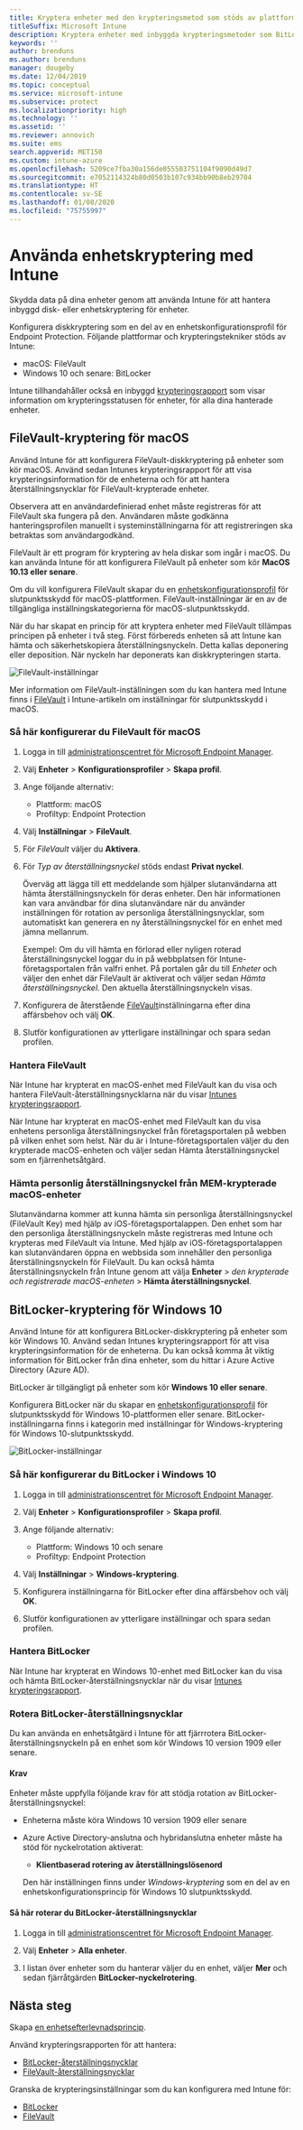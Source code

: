 ```yaml
---
title: Kryptera enheter med den krypteringsmetod som stöds av plattformarna
titleSuffix: Microsoft Intune
description: Kryptera enheter med inbyggda krypteringsmetoder som BitLocker eller FileVault och hantera återställningsnycklarna för de krypterade enheterna på Intune-portalen.
keywords: ''
author: brenduns
ms.author: brenduns
manager: dougeby
ms.date: 12/04/2019
ms.topic: conceptual
ms.service: microsoft-intune
ms.subservice: protect
ms.localizationpriority: high
ms.technology: ''
ms.assetid: ''
ms.reviewer: annovich
ms.suite: ems
search.appverid: MET150
ms.custom: intune-azure
ms.openlocfilehash: 5209ce7fba30a156de055503751104f9090d49d7
ms.sourcegitcommit: e7052114324b80d0503b107c934bb90b8eb29704
ms.translationtype: HT
ms.contentlocale: sv-SE
ms.lasthandoff: 01/08/2020
ms.locfileid: "75755997"
---
```

# <a name="use-device-encryption-with-intune"></a>Använda enhetskryptering med Intune

Skydda data på dina enheter genom att använda Intune för att hantera inbyggd disk- eller enhetskryptering för enheter.

Konfigurera diskkryptering som en del av en enhetskonfigurationsprofil för Endpoint Protection. Följande plattformar och krypteringstekniker stöds av Intune:

- macOS: FileVault
- Windows 10 och senare: BitLocker

Intune tillhandahåller också en inbyggd [krypteringsrapport](encryption-monitor.md) som visar information om krypteringsstatusen för enheter, för alla dina hanterade enheter.

## <a name="filevault-encryption-for-macos"></a>FileVault-kryptering för macOS

Använd Intune för att konfigurera FileVault-diskkryptering på enheter som kör macOS. Använd sedan Intunes krypteringsrapport för att visa krypteringsinformation för de enheterna och för att hantera återställningsnycklar för FileVault-krypterade enheter.

Observera att en användardefinierad enhet måste registreras för att FileVault ska fungera på den. Användaren måste godkänna hanteringsprofilen manuellt i systeminställningarna för att registreringen ska betraktas som användargodkänd. 

FileVault är ett program för kryptering av hela diskar som ingår i macOS. Du kan använda Intune för att konfigurera FileVault på enheter som kör **MacOS 10.13 eller senare**.

Om du vill konfigurera FileVault skapar du en [enhetskonfigurationsprofil](../configuration/device-profile-create.md) för slutpunktsskydd för macOS-plattformen. FileVault-inställningar är en av de tillgängliga inställningskategorierna för macOS-slutpunktsskydd.

När du har skapat en princip för att kryptera enheter med FileVault tillämpas principen på enheter i två steg. Först förbereds enheten så att Intune kan hämta och säkerhetskopiera återställningsnyckeln. Detta kallas deponering eller deposition. När nyckeln har deponerats kan diskkrypteringen starta.

![FileVault-inställningar](./media/encrypt-devices/filevault-settings.png)

Mer information om FileVault-inställningen som du kan hantera med Intune finns i [FileVault](endpoint-protection-macos.md#filevault) i Intune-artikeln om inställningar för slutpunktsskydd i macOS.

### <a name="how-to-configure-macos-filevault"></a>Så här konfigurerar du FileVault för macOS

1. Logga in till [administrationscentret för Microsoft Endpoint Manager](https://go.microsoft.com/fwlink/?linkid=2109431).

2. Välj **Enheter** > **Konfigurationsprofiler** > **Skapa profil**.

3. Ange följande alternativ:

   - Plattform: macOS
   - Profiltyp: Endpoint Protection

4. Välj **Inställningar** > **FileVault**.

5. För *FileVault* väljer du **Aktivera**.

6. För *Typ av återställningsnyckel* stöds endast **Privat nyckel**.

   Överväg att lägga till ett meddelande som hjälper slutanvändarna att hämta återställningsnyckeln för deras enheter. Den här informationen kan vara användbar för dina slutanvändare när du använder inställningen för rotation av personliga återställningsnycklar, som automatiskt kan generera en ny återställningsnyckel för en enhet med jämna mellanrum.

   Exempel: Om du vill hämta en förlorad eller nyligen roterad återställningsnyckel loggar du in på webbplatsen för Intune-företagsportalen från valfri enhet. På portalen går du till *Enheter* och väljer den enhet där FileVault är aktiverat och väljer sedan *Hämta återställningsnyckel*. Den aktuella återställningsnyckeln visas.

7. Konfigurera de återstående [FileVault](endpoint-protection-macos.md#filevault)inställningarna efter dina affärsbehov och välj **OK**.

  8. Slutför konfigurationen av ytterligare inställningar och spara sedan profilen.  

### <a name="manage-filevault"></a>Hantera FileVault

När Intune har krypterat en macOS-enhet med FileVault kan du visa och hantera FileVault-återställningsnycklarna när du visar [Intunes krypteringsrapport](encryption-monitor.md).

När Intune har krypterat en macOS-enhet med FileVault kan du visa enhetens personliga återställningsnyckel från företagsportalen på webben på vilken enhet som helst. När du är i Intune-företagsportalen väljer du den krypterade macOS-enheten och väljer sedan Hämta återställningsnyckel som en fjärrenhetsåtgärd.

### <a name="retrieve-personal-recovery-key-from-mem-encrypted-macos-devices"></a>Hämta personlig återställningsnyckel från MEM-krypterade macOS-enheter

Slutanvändarna kommer att kunna hämta sin personliga återställningsnyckel (FileVault Key) med hjälp av iOS-företagsportalappen. Den enhet som har den personliga återställningsnyckeln måste registreras med Intune och krypteras med FileVault via Intune. Med hjälp av iOS-företagsportalappen kan slutanvändaren öppna en webbsida som innehåller den personliga återställningsnyckeln för FileVault. Du kan också hämta återställningsnyckeln från Intune genom att välja **Enheter** > *den krypterade och registrerade macOS-enheten* > **Hämta återställningsnyckel**. 

## <a name="bitlocker-encryption-for-windows-10"></a>BitLocker-kryptering för Windows 10

Använd Intune för att konfigurera BitLocker-diskkryptering på enheter som kör Windows 10. Använd sedan Intunes krypteringsrapport för att visa krypteringsinformation för de enheterna. Du kan också komma åt viktig information för BitLocker från dina enheter, som du hittar i Azure Active Directory (Azure AD).

BitLocker är tillgängligt på enheter som kör **Windows 10 eller senare**.

Konfigurera BitLocker när du skapar en [enhetskonfigurationsprofil](../configuration/device-profile-create.md) för slutpunktsskydd för Windows 10-plattformen eller senare. BitLocker-inställningarna finns i kategorin med inställningar för Windows-kryptering för Windows 10-slutpunktsskydd.

![BitLocker-inställningar](./media/encrypt-devices/bitlocker-settings.png)

### <a name="how-to-configure-windows-10-bitlocker"></a>Så här konfigurerar du BitLocker i Windows 10

1. Logga in till [administrationscentret för Microsoft Endpoint Manager](https://go.microsoft.com/fwlink/?linkid=2109431).

2. Välj **Enheter** > **Konfigurationsprofiler** > **Skapa profil**.

3. Ange följande alternativ:

   - Plattform: Windows 10 och senare
   - Profiltyp: Endpoint Protection

4. Välj **Inställningar** > **Windows-kryptering**.

5. Konfigurera inställningarna för BitLocker efter dina affärsbehov och välj **OK**.

6. Slutför konfigurationen av ytterligare inställningar och spara sedan profilen.

### <a name="manage-bitlocker"></a>Hantera BitLocker

När Intune har krypterat en Windows 10-enhet med BitLocker kan du visa och hämta BitLocker-återställningsnycklar när du visar [Intunes krypteringsrapport](encryption-monitor.md).

### <a name="rotate-bitlocker-recovery-keys"></a>Rotera BitLocker-återställningsnycklar

Du kan använda en enhetsåtgärd i Intune för att fjärrrotera BitLocker-återställningsnyckeln på en enhet som kör Windows 10 version 1909 eller senare.

#### <a name="prerequisites"></a>Krav

Enheter måste uppfylla följande krav för att stödja rotation av BitLocker-återställningsnyckel:

- Enheterna måste köra Windows 10 version 1909 eller senare

- Azure Active Directory-anslutna och hybridanslutna enheter måste ha stöd för nyckelrotation aktiverat:

  - **Klientbaserad rotering av återställningslösenord**

  Den här inställningen finns under *Windows-kryptering* som en del av en enhetskonfigurationsprincip för Windows 10 slutpunktsskydd.
  
#### <a name="to-rotate-the-bitlocker-recovery-key"></a>Så här roterar du BitLocker-återställningsnycklar

1. Logga in till [administrationscentret för Microsoft Endpoint Manager](https://go.microsoft.com/fwlink/?linkid=2109431).

2. Välj **Enheter** > **Alla enheter**.

3. I listan över enheter som du hanterar väljer du en enhet, väljer **Mer** och sedan fjärråtgärden **BitLocker-nyckelrotering**.

## <a name="next-steps"></a>Nästa steg

Skapa [en enhetsefterlevnadsprincip](compliance-policy-create-windows.md).

Använd krypteringsrapporten för att hantera:

- [BitLocker-återställningsnycklar](encryption-monitor.md#bitlocker-recovery-keys)
- [FileVault-återställningsnycklar](encryption-monitor.md#filevault-recovery-keys)

Granska de krypteringsinställningar som du kan konfigurera med Intune för:

- [BitLocker](endpoint-protection-windows-10.md#windows-encryption)
- [FileVault](endpoint-protection-macos.md#filevault)
